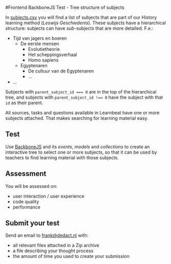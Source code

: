 #Frontend BackboneJS Test - Tree structure of subjects

In [subjects.csv](subjects.csv) you will find a list of subjects that are part of our History learning method (_Leswijs Geschiedenis_). These subjects have a hierarchical structure: subjects can have _sub_-subjects that are more detailed. F.e.:

- Tijd van jagers en boeren
  - De eerste mensen
    - Evolutietheorie
    - Het scheppingsverhaal
    - Homo sapiens
  - Egyptenaren
    - De cultuur van de Egyptenaren
    - ...
- ...

Subjects with `parent_subject_id === 0` are in the top of the hierarchical tree, and subjects with `parent_subject_id !== 0` have the subject with that `id` as their parent.

All sources, tasks and questions available in Learnbeat have one or more subjects attached. That makes searching for learning material easy. 

## Test

Use [BackboneJS](http://backbonejs.org/) and its _events_, _models_ and _collections_ to create an interactive tree to select one or more subjects, so that it can be used by teachers to find learning material with those subjects.

## Assessment

You will be assessed on:

* user interaction / user experience
* code quality 
* performance

## Submit your test

Send an email to frank@dedact.nl with:
- all relevant files attached in a Zip archive
- a file describing your thought process
- the amount of time you used to create your submission


